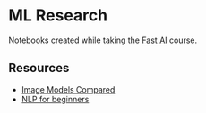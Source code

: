 # ML Research

Notebooks created while taking the [Fast AI](https://course.fast.ai) course.

## Resources
- [Image Models Compared](https://www.kaggle.com/code/jhoward/which-image-models-are-best/)
- [NLP for beginners](https://www.kaggle.com/code/jhoward/getting-started-with-nlp-for-absolute-beginners)
